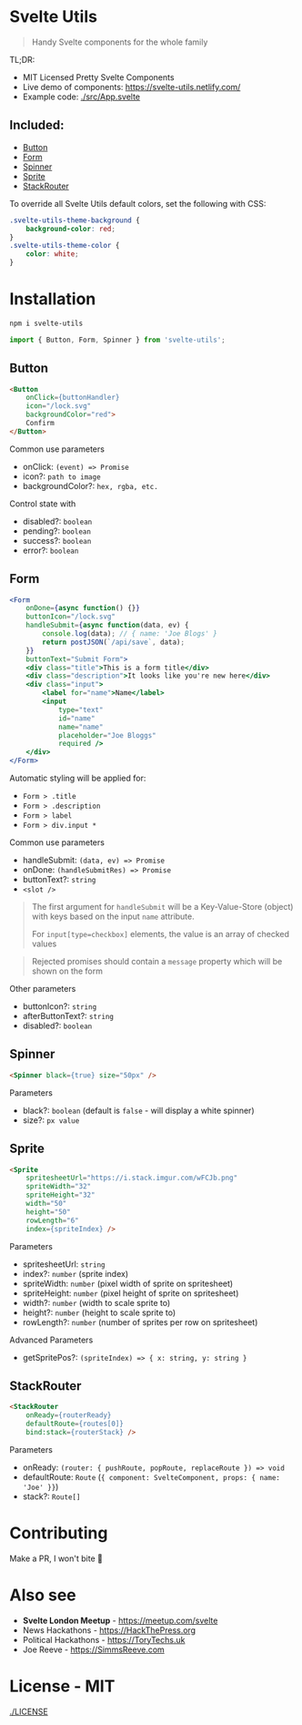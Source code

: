 # Svelte Utils
> Handy Svelte components for the whole family

TL;DR:
- MIT Licensed Pretty Svelte Components
- Live demo of components: https://svelte-utils.netlify.com/
- Example code: [./src/App.svelte](./src/App.svelte)

Included:
- 
- [Button](#button)
- [Form](#form)
- [Spinner](#spinner)
- [Sprite](#sprite)
- [StackRouter](#stackrouter)

To override all Svelte Utils default colors, set the following with CSS:
```css
.svelte-utils-theme-background {
    background-color: red;
}
.svelte-utils-theme-color {
    color: white;
}
```

# Installation
```bash
npm i svelte-utils
```
```typescript
import { Button, Form, Spinner } from 'svelte-utils';
```

## Button
```html
<Button
    onClick={buttonHandler}
    icon="/lock.svg"
    backgroundColor="red">
    Confirm
</Button>
```
Common use parameters
- onClick: `(event) => Promise`
- icon?: `path to image`
- backgroundColor?: `hex, rgba, etc.`

Control state with
- disabled?: `boolean`
- pending?: `boolean`
- success?: `boolean`
- error?: `boolean`

## Form
```jsx
<Form
    onDone={async function() {}}
    buttonIcon="/lock.svg"
    handleSubmit={async function(data, ev) {
        console.log(data); // { name: 'Joe Blogs' }
        return postJSON(`/api/save`, data);
    }}
    buttonText="Submit Form">
    <div class="title">This is a form title</div>
    <div class="description">It looks like you're new here</div>
    <div class="input">
        <label for="name">Name</label>
        <input
            type="text"
            id="name"
            name="name"
            placeholder="Joe Bloggs"
            required />
    </div>
</Form>
```
Automatic styling will be applied for:
- `Form > .title`
- `Form > .description`
- `Form > label`
- `Form > div.input *`

Common use parameters
- handleSubmit: `(data, ev) => Promise`
- onDone: `(handleSubmitRes) => Promise`
- buttonText?: `string`
- `<slot />`

> The first argument for `handleSubmit` will be a Key-Value-Store (object) with keys based on the input `name` attribute.
> 
> For `input[type=checkbox]` elements, the value is an array of checked values

> Rejected promises should contain a `message` property which will be shown on the form

Other parameters
- buttonIcon?: `string`
- afterButtonText?: `string`
- disabled?: `boolean`


## Spinner
```html
<Spinner black={true} size="50px" />
```
Parameters
- black?: `boolean` (default is `false` - will display a white spinner)
- size?: `px value`

## Sprite
```html
<Sprite
    spritesheetUrl="https://i.stack.imgur.com/wFCJb.png"
    spriteWidth="32"
    spriteHeight="32"
    width="50"
    height="50"
    rowLength="6"
    index={spriteIndex} />
```
Parameters
- spritesheetUrl: `string`
- index?: `number` (sprite index)
- spriteWidth: `number` (pixel width of sprite on spritesheet)
- spriteHeight: `number` (pixel height of sprite on spritesheet)
- width?: `number` (width to scale sprite to)
- height?: `number` (height to scale sprite to)
- rowLength?: `number` (number of sprites per row on spritesheet)

Advanced Parameters
- getSpritePos?: `(spriteIndex) => { x: string, y: string }`

## StackRouter
```html
<StackRouter
    onReady={routerReady}
    defaultRoute={routes[0]}
    bind:stack={routerStack} />
```
Parameters
- onReady: `(router: { pushRoute, popRoute, replaceRoute }) => void`
- defaultRoute: `Route` (`{ component: SvelteComponent, props: { name: 'Joe' }}`)
- stack?: `Route[]`


# Contributing
Make a PR, I won't bite 💖

# Also see
- **Svelte London Meetup** - https://meetup.com/svelte
- News Hackathons - https://HackThePress.org
- Political Hackathons - https://ToryTechs.uk
- Joe Reeve - https://SimmsReeve.com

# License - MIT
[./LICENSE](./LICENSE)
